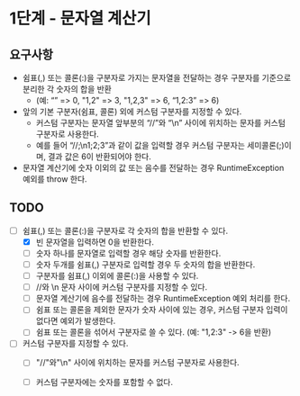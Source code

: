 # 1단계 - 문자열 계산기

## 요구사항

* 쉼표(,) 또는 콜론(:)을 구분자로 가지는 문자열을 전달하는 경우 구분자를 기준으로 분리한 각 숫자의 합을 반환 
  - (예: “” => 0, "1,2" => 3, "1,2,3" => 6, “1,2:3” => 6)
* 앞의 기본 구분자(쉼표, 콜론) 외에 커스텀 구분자를 지정할 수 있다. 
  * 커스텀 구분자는 문자열 앞부분의 “//”와 “\n” 사이에 위치하는 문자를 커스텀 구분자로 사용한다. 
  * 예를 들어 “//;\n1;2;3”과 같이 값을 입력할 경우 커스텀 구분자는 세미콜론(;)이며, 결과 값은 6이 반환되어야 한다.
* 문자열 계산기에 숫자 이외의 값 또는 음수를 전달하는 경우 RuntimeException 예외를 throw 한다.

## TODO
* [ ] 쉼표(,) 또는 콜론(:)을 구분자로 각 숫자의 합을 반환할 수 있다.
  * [x] 빈 문자열을 입력하면 0을 반환한다.
  * [ ] 숫자 하나를 문자열로 입력할 경우 해당 숫자를 반환한다.
  * [ ] 숫자 두개를 쉼표(,) 구분자로 입력할 경우 두 숫자의 합을 반환한다.
  * [ ] 구분자를 쉼표(,) 이외에 콜론(:)을 사용할 수 있다.
  * [ ] //와 \\n 문자 사이에 커스텀 구분자를 지정할 수 있다.
  * [ ] 문자열 계산기에 음수를 전달하는 경우 RuntimeException 예외 처리를 한다.
  * [ ] 쉼표 또는 콜론을 제외한 문자가 숫자 사이에 있는 경우, 커스텀 구분자 입력이 없다면 예외가 발생한다.
  * [ ] 쉼표 또는 콜론을 섞어서 구분자로 쓸 수 있다. (예: "1,2:3" -> 6을 반환)
* [ ] 커스텀 구분자를 지정할 수 있다.
  * [ ] "//"와"\n" 사이에 위치하는 문자를 커스텀 구분자로 사용한다.
  * [ ] 커스텀 구분자에는 숫자를 포함할 수 없다.

